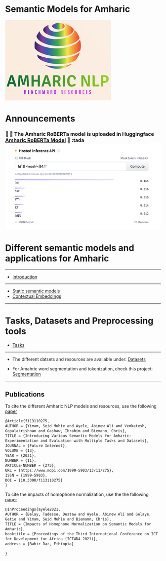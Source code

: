 # Semantic Models for Amharic
 [![](logo.png)](https://github.com/uhh-lt/amharicmodels/)

# Announcements 

### :tada: :tada:  The Amharic RoBERTa model is uploaded in Huggingface [Amharic RoBERTa Model](https://huggingface.co/uhhlt/am-roberta) :tada: :tada  [![](images/am-roberta.png)](https://huggingface.co/uhhlt/am-roberta)


# Different semantic models and applications for Amharic
----
* [Introduction](https://github.com/uhh-lt/amharicmodels/wiki/home) 
----
* [Static semantic models](https://github.com/uhh-lt/amharicmodels/wiki/staticmodels)
* [Contextual Embeddings](https://github.com/uhh-lt/amharicmodels/wiki/contextual)


----
# Tasks, Datasets and Preprocessing tools
* [Tasks](https://github.com/uhh-lt/amharicmodels/wiki/NLP-Tasks)

----
* The different datsets and resources are available under: [Datasets](https://github.com/uhh-lt/amharicmodels/wiki/Datasets)

* For Amahric word segmentation and tokenization, check this project: [Segmentation](https://github.com/uhh-lt/amharicprocessor)
----

## Publications

To cite the different Amharic NLP models and resources, use the following [paper](https://www.mdpi.com/1999-5903/13/11/275)

```
@Article{fi13110275,
AUTHOR = {Yimam, Seid Muhie and Ayele, Abinew Ali and Venkatesh, Gopalakrishnan and Gashaw, Ibrahim and Biemann, Chris},
TITLE = {Introducing Various Semantic Models for Amharic: Experimentation and Evaluation with Multiple Tasks and Datasets},
JOURNAL = {Future Internet},
VOLUME = {13},
YEAR = {2021},
NUMBER = {11},
ARTICLE-NUMBER = {275},
URL = {https://www.mdpi.com/1999-5903/13/11/275},
ISSN = {1999-5903},
DOI = {10.3390/fi13110275}
}

```


To cite the impacts of homophone normalization, use the the following [paper](https://www.inf.uni-hamburg.de/en/inst/ab/lt/publications/2021-belayetal-ict4da-amharicnorm.pdf)

```
@InProceedings{ayele2021,
AUTHOR = {Belay, Tadesse. Destaw and Ayele, Abinew Ali and Gelaye, Getie and Yimam, Seid Muhie and Biemann, Chris},
TITLE = {Impacts of Homophone Normalization on Semantic Models for Amharic},
booktitle = {Proceedings of the Third International Conference on ICT for Development for Africa (ICT4DA 2021)},
address = {Bahir Dar, Ethiopia}

}

```
